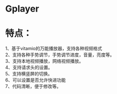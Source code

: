 # Gplayer
# 特点：
   1、基于vitamio的万能播放器，支持各种视频格式<Br/>2、支持各种手势调节，手势调节进度，音量，亮度等。<Br/>3、支持本地视频播放，网络视频播放。<Br/>4、支持请求头的设置。<Br/>5、支持横竖屏的切换。<Br/>6、可以设置是否允许快进功能<Br/>7、代码清晰，便于修改等。
